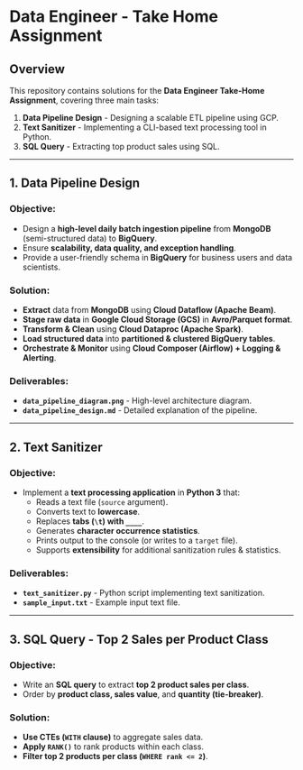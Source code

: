 # Data Engineer - Take Home Assignment

##  Overview
This repository contains solutions for the **Data Engineer Take-Home Assignment**, covering three main tasks:
1. **Data Pipeline Design** - Designing a scalable ETL pipeline using GCP.
2. **Text Sanitizer** - Implementing a CLI-based text processing tool in Python.
3. **SQL Query** - Extracting top product sales using SQL.

---

##  **1. Data Pipeline Design**
### **Objective:**
- Design a **high-level daily batch ingestion pipeline** from **MongoDB** (semi-structured data) to **BigQuery**.
- Ensure **scalability, data quality, and exception handling**.
- Provide a user-friendly schema in **BigQuery** for business users and data scientists.

### **Solution:**
- **Extract** data from **MongoDB** using **Cloud Dataflow (Apache Beam)**.
- **Stage raw data** in **Google Cloud Storage (GCS)** in **Avro/Parquet format**.
- **Transform & Clean** using **Cloud Dataproc (Apache Spark)**.
- **Load structured data** into **partitioned & clustered BigQuery tables**.
- **Orchestrate & Monitor** using **Cloud Composer (Airflow) + Logging & Alerting**.

### **Deliverables:**
- **`data_pipeline_diagram.png`** - High-level architecture diagram.
- **`data_pipeline_design.md`** - Detailed explanation of the pipeline.

---

##  **2. Text Sanitizer**
### **Objective:**
- Implement a **text processing application** in **Python 3** that:
  - Reads a text file (`source` argument).
  - Converts text to **lowercase**.
  - Replaces **tabs (`\t`) with `____`**.
  - Generates **character occurrence statistics**.
  - Prints output to the console (or writes to a `target` file).
  - Supports **extensibility** for additional sanitization rules & statistics.

### **Deliverables:**
- **`text_sanitizer.py`** - Python script implementing text sanitization.
- **`sample_input.txt`** - Example input text file.

---

##  **3. SQL Query - Top 2 Sales per Product Class**
### **Objective:**
- Write an **SQL query** to extract **top 2 product sales per class**.
- Order by **product class, sales value**, and **quantity (tie-breaker)**.

### **Solution:**
- **Use CTEs (`WITH` clause)** to aggregate sales data.
- **Apply `RANK()`** to rank products within each class.
- **Filter top 2 products per class (`WHERE rank <= 2`)**.



